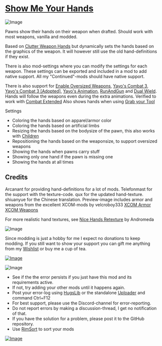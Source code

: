 # [Show Me Your Hands](https://steamcommunity.com/sharedfiles/filedetails/?id=2475965842)

![Image](https://i.imgur.com/iCj5o7O.png)

Pawns show their hands on their weapon when drafted. 
Should work with most weapons, vanilla and modded.

Based on [Clutter Weapon Hands](https://steamcommunity.com/sharedfiles/filedetails/?id=2171708109) but dynamically sets the hands based on the graphics of the weapon. It will however still use the old hand-definitions if they exist.

There is also mod-settings where you can modify the settings for each weapon. These settings can be exported and included in a mod to add native support.
All my "Continued"-mods should have native support.

There is also support for [Enable Oversized Weapons](https://steamcommunity.com/sharedfiles/filedetails/?id=2543371889), [Yayo's Combat 3](https://steamcommunity.com/sharedfiles/filedetails/?id=2038409475), [Yayo's Combat 3 [Adopted]](https://steamcommunity.com/sharedfiles/filedetails/?id=2513695736), [Yayo's Animation](https://steamcommunity.com/sharedfiles/filedetails/?id=2575938407), [RunAndGun](https://steamcommunity.com/sharedfiles/filedetails/?id=1204108550) and [Dual Wield](https://steamcommunity.com/sharedfiles/filedetails/?id=1628211313). Hands will follow the weapons even during the extra animations. 
Verified to work with [Combat Extended](https://steamcommunity.com/sharedfiles/filedetails/?id=1631756268)
Also shows hands when using [Grab your Tool](https://steamcommunity.com/sharedfiles/filedetails/?id=2355912467)

Settings


-  Coloring the hands based on apparel/armor color
-  Coloring the hands based on artificial limbs
-  Resizing the hands based on the bodysize of the pawn, this also works with [Children](https://steamcommunity.com/sharedfiles/filedetails/?id=2373187996)
-  Repositioning the hands based on the weaponsize, to support oversized weapons
-  Showing the hands when pawns carry stuff
-  Showing only one hand if the pawn is missing one
-  Showing the hands at all times



## Credits

Arcanant for providing hand-definitions for a lot of mods.
Telefonmast for the support with the texture-code.
qux for the updated hand-texture.
shiuanyue for the Chinese translation.
Preview-image includes armor and weapons from the excellent XCOM-mods by velcroboy333
[XCOM Armor](https://steamcommunity.com/sharedfiles/filedetails/?id=2317335843)
[XCOM Weapons](https://steamcommunity.com/sharedfiles/filedetails/?id=2062766405)

For more realistic hand textures, see [Nice Hands Retexture](https://steamcommunity.com/sharedfiles/filedetails/?id=3302328100) by Andromeda

![Image](https://i.imgur.com/Ds0rBAD.png)

Since modding is just a hobby for me I expect no donations to keep modding. If you still want to show your support you can gift me anything from my [Wishlist](https://store.steampowered.com/wishlist/id/Mlie) or buy me a cup of tea.

[![Image](https://i.imgur.com/VWG0yff.png)](https://ko-fi.com/G2G55DDYD)

![Image](https://i.imgur.com/5xwDG6H.png)



-  See if the the error persists if you just have this mod and its requirements active.
-  If not, try adding your other mods until it happens again.
-  Post your error-log using [HugsLib](https://steamcommunity.com/workshop/filedetails/?id=818773962) or the standalone [Uploader](https://steamcommunity.com/sharedfiles/filedetails/?id=2873415404) and command Ctrl+F12
-  For best support, please use the Discord-channel for error-reporting.
-  Do not report errors by making a discussion-thread, I get no notification of that.
-  If you have the solution for a problem, please post it to the GitHub repository.
-  Use [RimSort](https://github.com/RimSort/RimSort/releases/latest) to sort your mods



[![Image](https://img.shields.io/github/v/release/emipa606/ShowMeYourHands?label=latest%20version&style=plastic&labelColor=0070cd&color=white)](https://steamcommunity.com/sharedfiles/filedetails/changelog/2475965842)
